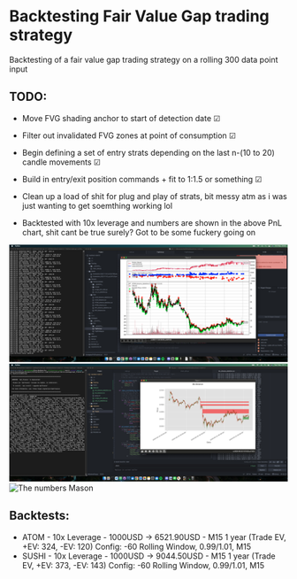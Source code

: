 
# Backtesting Fair Value Gap trading strategy

Backtesting of a fair value gap trading strategy on a rolling 300 data point input

## TODO:
- Move FVG shading anchor to start of detection date &#x2611;
- Filter out invalidated FVG zones at point of consumption &#x2611;
- Begin defining a set of entry strats depending on the last n-(10 to 20) candle movements &#x2611;
- Build in entry/exit position commands + fit to 1:1.5 or something &#x2611;
- Clean up a load of shit for plug and play of strats, bit messy atm as i was just wanting to get soemthing working lol


- Backtested with 10x leverage and numbers are shown in the above PnL chart, shit cant be true surely? Got to be some fuckery going on

![Backtest](https://github.com/CacheMoneyPlaya/backtest-rndm1.0/blob/main/Charts/Screenshot%202022-11-04%20at%2022.52.38.png?raw=true)
![FVG detection](https://github.com/CacheMoneyPlaya/backtest-rndm1.0/blob/main/Charts/Screenshot_2022-11-01_at_19.11.03.png?raw=true)
![The numbers Mason](https://tenor.com/view/what-do-they-mean-random-numbers-gif-10654449.gif)

## Backtests:
- ATOM - 10x Leverage - 1000USD -> 6521.90USD - M15 1 year (Trade EV, +EV: 324, -EV: 120)
  Config: -60 Rolling Window, 0.99/1.01, M15
- SUSHI - 10x Leverage - 1000USD -> 9044.50USD - M15 1 year (Trade EV, +EV: 373, -EV: 143)
  Config: -60 Rolling Window, 0.99/1.01, M15
